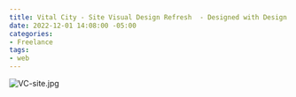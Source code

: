 ```yaml
---
title: Vital City - Site Visual Design Refresh  - Designed with Design for Progress
date: 2022-12-01 14:08:00 -05:00
categories:
- Freelance
tags:
- web
---
```


![VC-site.jpg](/uploads/VC-site.jpg)